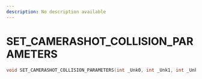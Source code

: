 ```yaml
---
description: No description available 
---
```


# SET_CAMERASHOT_COLLISION_PARAMETERS

```cpp
void SET_CAMERASHOT_COLLISION_PARAMETERS(int _Unk0, int _Unk1, int _Unk2);
```